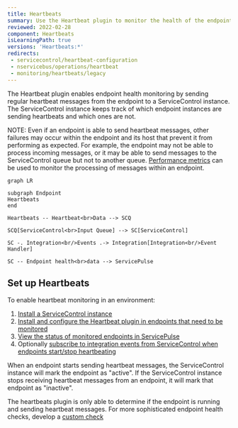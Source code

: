 ```yaml
---
title: Heartbeats
summary: Use the Heartbeat plugin to monitor the health of the endpoints
reviewed: 2022-02-28
component: Heartbeats
isLearningPath: true
versions: 'Heartbeats:*'
redirects:
 - servicecontrol/heartbeat-configuration
 - nservicebus/operations/heartbeat
 - monitoring/heartbeats/legacy
---
```


The Heartbeat plugin enables endpoint health monitoring by sending regular heartbeat messages from the endpoint to a ServiceControl instance. The ServiceControl instance keeps track of which endpoint instances are sending heartbeats and which ones are not.

NOTE: Even if an endpoint is able to send heartbeat messages, other failures may occur within the endpoint and its host that prevent it from performing as expected. For example, the endpoint may not be able to process incoming messages, or it may be able to send messages to the ServiceControl queue but not to another queue. [Performance metrics](/monitoring/metrics/) can be used to monitor the processing of messages within an endpoint.

```mermaid
graph LR

subgraph Endpoint
Heartbeats
end

Heartbeats -- Heartbeat<br>Data --> SCQ

SCQ[ServiceControl<br>Input Queue] --> SC[ServiceControl]

SC -. Integration<br/>Events .-> Integration[Integration<br/>Event Handler]

SC -- Endpoint health<br>data --> ServicePulse
```

## Set up Heartbeats

To enable heartbeat monitoring in an environment:

1. [Install a ServiceControl instance](/servicecontrol/servicecontrol-instances/)
2. [Install and configure the Heartbeat plugin in endpoints that need to be monitored](install-plugin.md)
3. [View the status of monitored endpoints in ServicePulse](in-servicepulse.md)
4. Optionally [subscribe to integration events from ServiceControl when endpoints start/stop heartbeating](notification-events.md)

When an endpoint starts sending heartbeat messages, the ServiceControl instance will mark the endpoint as "active". If the ServiceControl instance stops receiving heartbeat messages from an endpoint, it will mark that endpoint as "inactive".

The heartbeats plugin is only able to determine if the endpoint is running and sending heartbeat messages. For more sophisticated endpoint health checks, develop a [custom check](/monitoring/custom-checks/)
